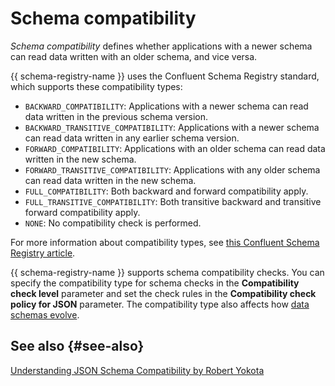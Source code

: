 # Schema compatibility

_Schema compatibility_ defines whether applications with a newer schema can read data written with an older schema, and vice versa.

{{ schema-registry-name }} uses the Confluent Schema Registry standard, which supports these compatibility types:

* `BACKWARD_COMPATIBILITY`: Applications with a newer schema can read data written in the previous schema version.
* `BACKWARD_TRANSITIVE_COMPATIBILITY`: Applications with a newer schema can read data written in any earlier schema version.
* `FORWARD_COMPATIBILITY`: Applications with an older schema can read data written in the new schema.
* `FORWARD_TRANSITIVE_COMPATIBILITY`: Applications with any older schema can read data written in the new schema.
* `FULL_COMPATIBILITY`: Both backward and forward compatibility apply.
* `FULL_TRANSITIVE_COMPATIBILITY`: Both transitive backward and transitive forward compatibility apply.
* `NONE`: No compatibility check is performed.

For more information about compatibility types, see [this Confluent Schema Registry article](https://docs.confluent.io/platform/current/schema-registry/fundamentals/schema-evolution.html#compatibility-types).

{{ schema-registry-name }} supports schema compatibility checks. You can specify the compatibility type for schema checks in the **Compatibility check level** parameter and set the check rules in the **Compatibility check policy for JSON** parameter. The compatibility type also affects how [data schemas evolve](schema-registry-content-model.md#schema-evolution-considerations). 

## See also {#see-also}

[Understanding JSON Schema Compatibility by Robert Yokota](https://yokota.blog/2021/03/29/understanding-json-schema-compatibility/)
